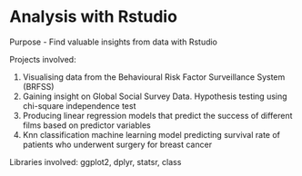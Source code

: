 # Analysis with Rstudio

Purpose - Find valuable insights from data with Rstudio

Projects involved:
1. Visualising data from the Behavioural Risk Factor Surveillance System (BRFSS)
2. Gaining insight on Global Social Survey Data. Hypothesis testing using chi-square independence test
3. Producing linear regression models that predict the success of different films based on predictor variables
4. Knn classification machine learning model predicting survival rate of patients who underwent surgery for breast cancer

Libraries involved: ggplot2, dplyr, statsr, class
